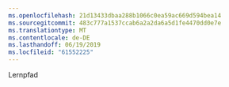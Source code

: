 ```yaml
---
ms.openlocfilehash: 21d13433dbaa288b1066c0ea59ac669d594bea14
ms.sourcegitcommit: 483c777a1537ccab6a2a2da6a5d1fe4470dd0e7e
ms.translationtype: MT
ms.contentlocale: de-DE
ms.lasthandoff: 06/19/2019
ms.locfileid: "61552225"
---
```

Lernpfad